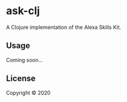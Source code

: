 # ask-clj

A Clojure implementation of the Alexa Skills Kit.

## Usage

Coming soon...

## License

Copyright © 2020